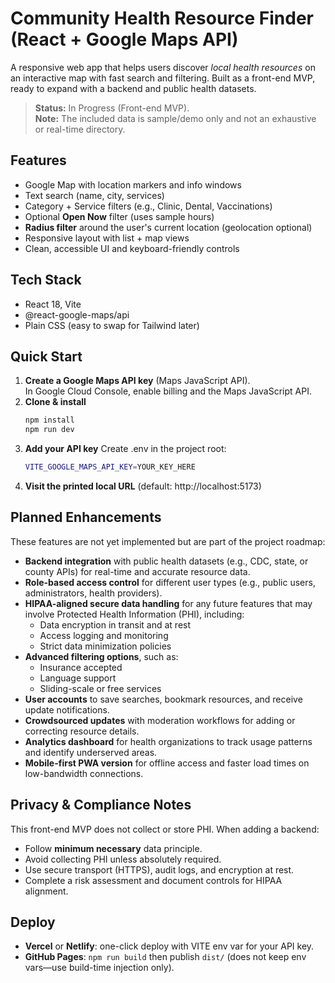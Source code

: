 # Community Health Resource Finder (React + Google Maps API)

A responsive web app that helps users discover *local health resources* on an interactive map with fast search and filtering. Built as a front-end MVP, ready to expand with a backend and public health datasets.

> **Status:** In Progress (Front-end MVP).  
> **Note:** The included data is sample/demo only and not an exhaustive or real-time directory.

## Features
- Google Map with location markers and info windows
- Text search (name, city, services)
- Category + Service filters (e.g., Clinic, Dental, Vaccinations)
- Optional **Open Now** filter (uses sample hours)
- **Radius filter** around the user's current location (geolocation optional)
- Responsive layout with list + map views
- Clean, accessible UI and keyboard-friendly controls

## Tech Stack
- React 18, Vite
- @react-google-maps/api
- Plain CSS (easy to swap for Tailwind later)

## Quick Start
1. **Create a Google Maps API key** (Maps JavaScript API).  
   In Google Cloud Console, enable billing and the Maps JavaScript API.
2. **Clone & install**  
   ```bash
   npm install
   npm run dev
    ```
3. **Add your API key**
    Create .env in the project root:
    ```bash
    VITE_GOOGLE_MAPS_API_KEY=YOUR_KEY_HERE
    ```
4. **Visit the printed local URL**
    (default: http://localhost:5173)

## Planned Enhancements
These features are not yet implemented but are part of the project roadmap:

- **Backend integration** with public health datasets (e.g., CDC, state, or county APIs) for real-time and accurate resource data.
- **Role-based access control** for different user types (e.g., public users, administrators, health providers).
- **HIPAA-aligned secure data handling** for any future features that may involve Protected Health Information (PHI), including:
  - Data encryption in transit and at rest
  - Access logging and monitoring
  - Strict data minimization policies
- **Advanced filtering options**, such as:
  - Insurance accepted
  - Language support
  - Sliding-scale or free services
- **User accounts** to save searches, bookmark resources, and receive update notifications.
- **Crowdsourced updates** with moderation workflows for adding or correcting resource details.
- **Analytics dashboard** for health organizations to track usage patterns and identify underserved areas.
- **Mobile-first PWA version** for offline access and faster load times on low-bandwidth connections.

## Privacy & Compliance Notes
This front-end MVP does not collect or store PHI. When adding a backend:
- Follow **minimum necessary** data principle.
- Avoid collecting PHI unless absolutely required.
- Use secure transport (HTTPS), audit logs, and encryption at rest.
- Complete a risk assessment and document controls for HIPAA alignment.

## Deploy
- **Vercel** or **Netlify**: one-click deploy with VITE env var for your API key.
- **GitHub Pages**: `npm run build` then publish `dist/` (does not keep env vars—use build-time injection only).

